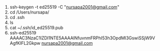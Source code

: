 1. ssh-keygen -t ed25519 -C "nursapa2001@gmail.com"
2. cd /Users/nursapa/
3. cd .ssh
4. ls
5. cat ~/.ssh/id_ed25519.pub
6. ssh-ed25519 AAAAC3NzaC1lZDI1NTE5AAAAINfuvnmFRPhI53h3OpdMI3GswiSSjW9VAgfKIFL2Gkpw nursapa2001@gmail.com
